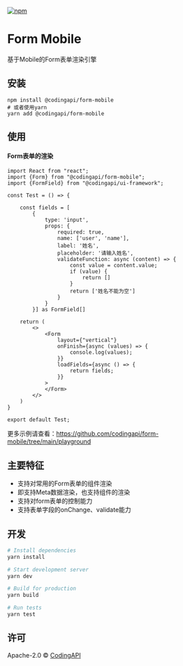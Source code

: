 [![npm](https://img.shields.io/npm/v/@codingapi/form-mobile.svg)](https://www.npmjs.com/package/@codingapi/form-mobile)
# Form Mobile

基于Mobile的Form表单渲染引擎

## 安装
```
npm install @codingapi/form-mobile
# 或者使用yarn
yarn add @codingapi/form-mobile
```

## 使用

#### Form表单的渲染
```
import React from "react";
import {Form} from "@codingapi/form-mobile";
import {FormField} from "@codingapi/ui-framework";

const Test = () => {

    const fields = [
        {
            type: 'input',
            props: {
                required: true,
                name: ['user', 'name'],
                label: '姓名',
                placeholder: '请输入姓名',
                validateFunction: async (content) => {
                    const value = content.value;
                    if (value) {
                        return []
                    }
                    return ['姓名不能为空']
                }
            }
        }] as FormField[]

    return (
        <>
            <Form
                layout={"vertical"}
                onFinish={async (values) => {
                    console.log(values);
                }}
                loadFields={async () => {
                    return fields;
                }}
            >
            </Form>
        </>
    )
}

export default Test;
```
更多示例请查看：https://github.com/codingapi/form-mobile/tree/main/playground


## 主要特征

- 支持对常用的Form表单的组件渲染
- 即支持Meta数据渲染，也支持组件的渲染
- 支持对form表单的控制能力
- 支持表单字段的onChange、validate能力

## 开发

```bash
# Install dependencies
yarn install

# Start development server
yarn dev

# Build for production
yarn build

# Run tests
yarn test
```
## 许可

Apache-2.0 © [CodingAPI](https://github.com/codingapi/form-mobile/blob/main/LICENSE)


